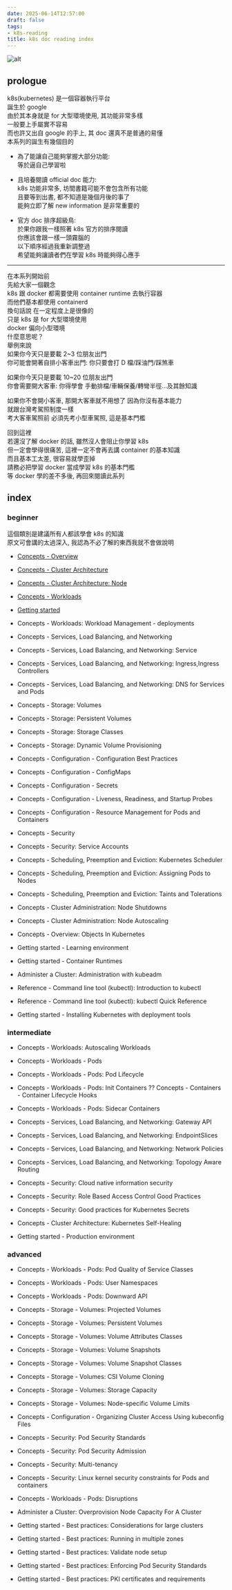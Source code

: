 ```yaml
---
date: 2025-06-14T12:57:00
draft: false
tags:
- k8s-reading
title: k8s doc reading index
---
```

![alt](images/banner.png)  

<!--more-->


## prologue
k8s(kubernetes) 是一個容器執行平台  
誕生於 google  
由於其本身就是 for 大型環境使用, 其功能非常多樣  
一般要上手屬實不容易  
而也許又出自 google 的手上, 其 doc 還真不是普通的易懂  
本系列的誕生有幾個目的 
* 為了能讓自己能夠掌握大部分功能:  
  等於逼自己學習啦  

* 且培養閱讀 official doc 能力:  
  k8s 功能非常多, 坊間書籍可能不會包含所有功能   
  且要等到出書, 都不知道是幾個月後的事了  
  能夠立即了解 new information  是非常重要的  

* 官方 doc 排序超級鳥:  
  於果你跟我一樣照著 k8s 官方的排序閱讀  
  你應該會跟一樣一頭霧腦的  
  以下順序經過我重新調整過  
  希望能夠讓讀者們在學習 k8s 時能夠得心應手  
  
  
---
在本系列開始前  
先給大家一個觀念  
k8s 跟 docker 都需要使用 container runtime 去執行容器  
而他們基本都使用 containerd  
換句話說 在一定程度上是很像的  
只是 k8s 是 for 大型環境使用  
docker 偏向小型環境  
什麼意思呢？  
舉例來說  
如果你今天只是要載 2~3 位朋友出門  
你可能會開著自排小客車出門: 你只要會打 D 檔/踩油門/踩煞車  
  
如果你今天只是要載 10~20 位朋友出門  
你會需要開大客車: 你得學會 手動排檔/車輛保養/轉彎半徑...及其餘知識    
  
如果你不會開小客車, 那開大客車就不用想了 因為你沒有基本能力  
就跟台灣考駕照制度一樣  
考大客車駕照前 必須先考小型車駕照, 這是基本門檻  
  
回到這裡  
若還沒了解 docker 的話, 雖然沒人會阻止你學習 k8s  
但一定會學得很痛苦, 這裡一定不會再去講 container 的基本知識  
而且基本工太差, 很容易就學歪掉  
請務必把學習 docker 當成學習 k8s 的基本門檻  
等 docker 學的差不多後, 再回來閱讀此系列  



## index

### beginner 
這個類別是建議所有人都該學會 k8s 的知識  
原文可會講的太過深入, 我認為不必了解的東西我就不會做說明  

- [Concepts - Overview](/posts/20250616_k8s-doc-reading-concepts-overview/)
- [Concepts - Cluster Architecture](/posts/20250616_k8s-doc-reading-concepts-cluster-architecture/)
- [Concepts - Cluster Architecture: Node](/posts/20250617_k8s-doc-reading-concepts-cluster-architecture-node/)
- [Concepts - Workloads](/posts/20250617_k8s-doc-reading-concepts-workloads/)
- [Getting started](/posts/20250618_k8s-doc-reading-getting-started/)


- Concepts - Workloads: Workload Management - deployments

- Concepts - Services, Load Balancing, and Networking
- Concepts - Services, Load Balancing, and Networking: Service
- Concepts - Services, Load Balancing, and Networking: Ingress,Ingress Controllers
- Concepts - Services, Load Balancing, and Networking: DNS for Services and Pods
- Concepts - Storage: Volumes
- Concepts - Storage: Persistent Volumes
- Concepts - Storage: Storage Classes
- Concepts - Storage: Dynamic Volume Provisioning
- Concepts - Configuration - Configuration Best Practices
- Concepts - Configuration - ConfigMaps
- Concepts - Configuration - Secrets
- Concepts - Configuration - Liveness, Readiness, and Startup Probes
- Concepts - Configuration - Resource Management for Pods and Containers
- Concepts - Security
- Concepts - Security: Service Accounts
- Concepts - Scheduling, Preemption and Eviction: Kubernetes Scheduler
- Concepts - Scheduling, Preemption and Eviction: Assigning Pods to Nodes
- Concepts - Scheduling, Preemption and Eviction: Taints and Tolerations
- Concepts - Cluster Administration: Node Shutdowns
- Concepts - Cluster Administration: Node Autoscaling
- Concepts - Overview: Objects In Kubernetes
- Getting started - Learning environment

- Getting started - Container Runtimes
- Administer a Cluster: Administration with kubeadm
- Reference - Command line tool (kubectl): Introduction to kubectl
- Reference - Command line tool (kubectl): kubectl Quick Reference
- Getting started - Installing Kubernetes with deployment tools

### intermediate
- Concepts - Workloads: Autoscaling Workloads
- Concepts - Workloads - Pods
- Concepts - Workloads - Pods: Pod Lifecycle
- Concepts - Workloads - Pods: Init Containers ?? Concepts - Containers - Container Lifecycle Hooks
- Concepts - Workloads - Pods: Sidecar Containers
- Concepts - Services, Load Balancing, and Networking: Gateway API
- Concepts - Services, Load Balancing, and Networking: EndpointSlices
- Concepts - Services, Load Balancing, and Networking: Network Policies
- Concepts - Services, Load Balancing, and Networking: Topology Aware Routing


- Concepts - Security: Cloud native information security 
- Concepts - Security: Role Based Access Control Good Practices
- Concepts - Security: Good practices for Kubernetes Secrets





- Concepts - Cluster Architecture: Kubernetes Self-Healing
- Getting started - Production environment
### advanced
- Concepts - Workloads - Pods: Pod Quality of Service Classes
- Concepts - Workloads - Pods: User Namespaces
- Concepts - Workloads - Pods: Downward API

- Concepts - Storage - Volumes: Projected Volumes
- Concepts - Storage - Volumes: Persistent Volumes
- Concepts - Storage - Volumes: Volume Attributes Classes
- Concepts - Storage - Volumes: Volume Snapshots
- Concepts - Storage - Volumes: Volume Snapshot Classes
- Concepts - Storage - Volumes: CSI Volume Cloning
- Concepts - Storage - Volumes: Storage Capacity
- Concepts - Storage - Volumes: Node-specific Volume Limits

- Concepts - Configuration - Organizing Cluster Access Using kubeconfig Files
- Concepts - Security: Pod Security Standards
- Concepts - Security: Pod Security Admission
- Concepts - Security: Multi-tenancy
- Concepts - Security: Linux kernel security constraints for Pods and containers



- Concepts - Workloads - Pods: Disruptions

- Administer a Cluster: Overprovision Node Capacity For A Cluster

- Getting started - Best practices: Considerations for large clusters
- Getting started - Best practices: Running in multiple zones
- Getting started - Best practices: Validate node setup
- Getting started - Best practices: Enforcing Pod Security Standards
- Getting started - Best practices: PKI certificates and requirements

